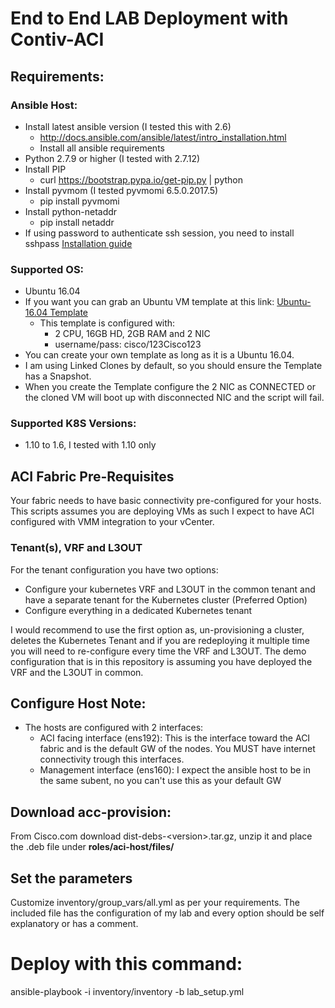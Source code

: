 End to End LAB Deployment with Contiv-ACI
======
## Requirements:
### Ansible Host:
* Install latest ansible version (I tested this with 2.6) 
  * http://docs.ansible.com/ansible/latest/intro_installation.html
  * Install all ansible requirements 
* Python 2.7.9 or higher (I tested with 2.7.12)
* Install PIP
  * curl https://bootstrap.pypa.io/get-pip.py | python
* Install pyvmom (I tested pyvmomi 6.5.0.2017.5)
  * pip install pyvmomi
* Install python-netaddr
  * pip install netaddr
* If using password to authenticate ssh session, you need to install sshpass [Installation guide](https://gist.github.com/arunoda/7790979)

### Supported OS:
* Ubuntu 16.04
* If you want you can grab an Ubuntu VM template at this link: [Ubuntu-16.04 Template](https://cisco.box.com/s/hiu0chr0f5el6k9vlt1du912ybn7okuj)
  * This template is configured with:
    * 2 CPU, 16GB HD, 2GB RAM and 2 NIC
    * username/pass: cisco/123Cisco123
* You can create your own template as long as it is a Ubuntu 16.04. 
* I am using Linked Clones by default, so you should ensure the Template has a Snapshot.
* When you create the Template configure the 2 NIC as CONNECTED or the cloned VM will boot up with disconnected NIC and the script will fail. 
### Supported K8S Versions:
* 1.10 to 1.6, I tested with 1.10 only

## ACI Fabric Pre-Requisites
Your fabric needs to have basic connectivity pre-configured for your hosts. 
This scripts assumes you are deploying VMs as such I expect to have ACI configured with VMM integration to your vCenter. 

### Tenant(s), VRF and L3OUT
For the tenant configuration you have two options:
* Configure your kubernetes VRF and L3OUT in the common tenant and have a separate tenant for the Kubernetes cluster (Preferred Option)
* Configure everything in a dedicated Kubernetes tenant

I would recommend to use the first option as, un-provisioning a cluster, deletes the Kubernetes Tenant and if you are redeploying it multiple time you will need to re-configure every time the VRF and L3OUT. 
The demo configuration that is in this repository is assuming you have deployed the VRF and the L3OUT in common.

## Configure Host Note:


* The hosts are configured with 2 interfaces:
  * ACI facing interface (ens192): This is the interface toward the ACI fabric and is the default GW of the nodes. You MUST have internet connectivity trough this interfaces.
  * Management interface (ens160): I expect the ansible host to be in the same subent, no you can't use this as your default GW


## Download acc-provision:
From Cisco.com download dist-debs-\<version\>.tar.gz, unzip it and place the .deb file under **roles/aci-host/files/**

## Set the parameters 

Customize inventory/group_vars/all.yml as per your requirements. 
The included file has the configuration of my lab and every option should be self explanatory or has a comment. 

# Deploy with this command:
ansible-playbook -i inventory/inventory -b lab_setup.yml

